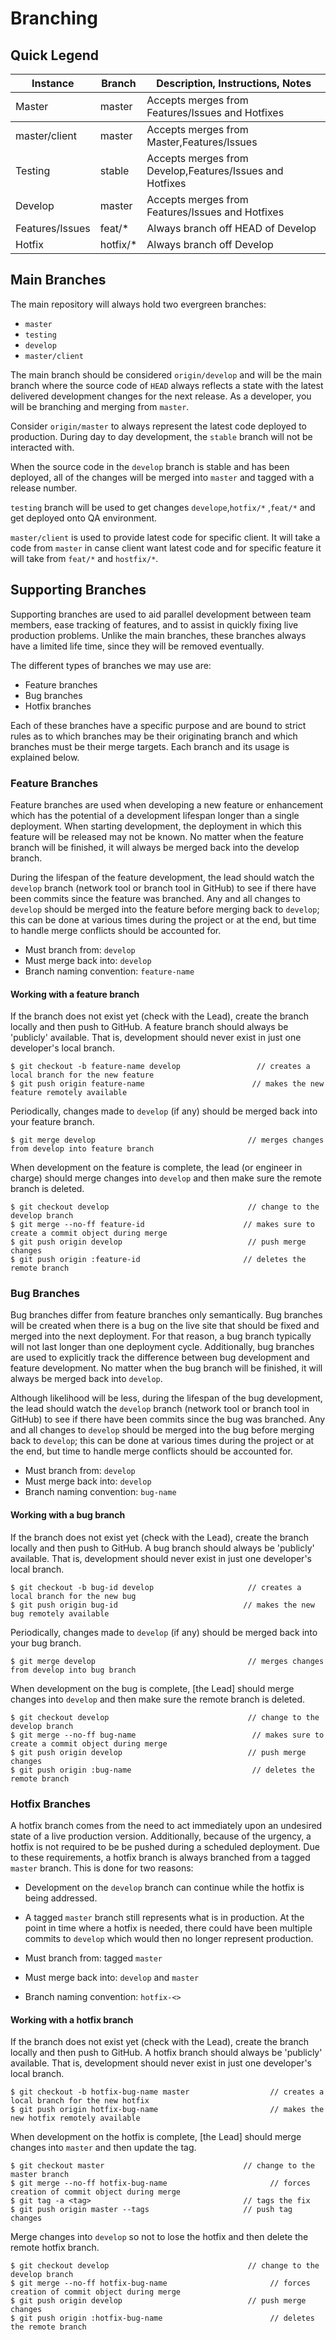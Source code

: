 # Branching

## Quick Legend

<table>
  <thead>
    <tr>
      <th>Instance</th>
      <th>Branch</th>
      <th>Description, Instructions, Notes</th>
    </tr>
  </thead>
  <tbody>
     <tr>
      <td>Master</td>
      <td>master</td>
      <td>Accepts merges from Features/Issues and Hotfixes</td>
    </tr>
    <tbody>
     <tr>
      <td>master/client</td>
      <td>master</td>
      <td>Accepts merges from Master,Features/Issues </td>
    </tr>
    <tr>
      <td>Testing</td>
      <td>stable</td>
      <td>Accepts merges from Develop,Features/Issues and Hotfixes</td>
    </tr>
    <tr>
      <td>Develop</td>
      <td>master</td>
      <td>Accepts merges from Features/Issues and Hotfixes</td>
    </tr>
    <tr>
      <td>Features/Issues</td>
      <td>feat/*</td>
      <td>Always branch off HEAD of Develop</td>
    </tr>
    <tr>
      <td>Hotfix</td>
      <td>hotfix/*</td>
      <td>Always branch off Develop</td>
    </tr>
  </tbody>
</table>

## Main Branches

The main repository will always hold two evergreen branches:

* `master`
* `testing`
* `develop`
* `master/client`

The main branch should be considered `origin/develop` and will be the main branch where the source code of `HEAD` always reflects a state with the latest delivered development changes for the next release. As a developer, you will be branching and merging from `master`.

Consider `origin/master` to always represent the latest code deployed to production. During day to day development, the `stable` branch will not be interacted with.

When the source code in the `develop` branch is stable and has been deployed, all of the changes will be merged into `master` and tagged with a release number.

`testing` branch will be used to get changes `develope`,`hotfix/*` ,`feat/*` and get deployed onto QA environment.

`master/client` is used to provide latest code for specific client. It will take a code from `master` in canse client want latest code and for specific feature it will take from `feat/*` and `hostfix/*`.


## Supporting Branches

Supporting branches are used to aid parallel development between team members, ease tracking of features, and to assist in quickly fixing live production problems. Unlike the main branches, these branches always have a limited life time, since they will be removed eventually.

The different types of branches we may use are:

* Feature branches
* Bug branches
* Hotfix branches

Each of these branches have a specific purpose and are bound to strict rules as to which branches may be their originating branch and which branches must be their merge targets. Each branch and its usage is explained below.

### Feature Branches

Feature branches are used when developing a new feature or enhancement which has the potential of a development lifespan longer than a single deployment. When starting development, the deployment in which this feature will be released may not be known. No matter when the feature branch will be finished, it will always be merged back into the develop branch.

During the lifespan of the feature development, the lead should watch the `develop` branch (network tool or branch tool in GitHub) to see if there have been commits since the feature was branched. Any and all changes to `develop` should be merged into the feature before merging back to `develop`; this can be done at various times during the project or at the end, but time to handle merge conflicts should be accounted for.


* Must branch from: `develop`
* Must merge back into: `develop`
* Branch naming convention: `feature-name`

#### Working with a feature branch

If the branch does not exist yet (check with the Lead), create the branch locally and then push to GitHub. A feature branch should always be 'publicly' available. That is, development should never exist in just one developer's local branch.

```
$ git checkout -b feature-name develop                 // creates a local branch for the new feature
$ git push origin feature-name                        // makes the new feature remotely available
```

Periodically, changes made to `develop` (if any) should be merged back into your feature branch.

```
$ git merge develop                                  // merges changes from develop into feature branch
```

When development on the feature is complete, the lead (or engineer in charge) should merge changes into `develop` and then make sure the remote branch is deleted.

```
$ git checkout develop                               // change to the develop branch  
$ git merge --no-ff feature-id                      // makes sure to create a commit object during merge
$ git push origin develop                            // push merge changes
$ git push origin :feature-id                       // deletes the remote branch
```

### Bug Branches

Bug branches differ from feature branches only semantically. Bug branches will be created when there is a bug on the live site that should be fixed and merged into the next deployment. For that reason, a bug branch typically will not last longer than one deployment cycle. Additionally, bug branches are used to explicitly track the difference between bug development and feature development. No matter when the bug branch will be finished, it will always be merged back into `develop`.

Although likelihood will be less, during the lifespan of the bug development, the lead should watch the `develop` branch (network tool or branch tool in GitHub) to see if there have been commits since the bug was branched. Any and all changes to `develop` should be merged into the bug before merging back to `develop`; this can be done at various times during the project or at the end, but time to handle merge conflicts should be accounted for.

* Must branch from: `develop`
* Must merge back into: `develop`
* Branch naming convention: `bug-name`

#### Working with a bug branch

If the branch does not exist yet (check with the Lead), create the branch locally and then push to GitHub. A bug branch should always be 'publicly' available. That is, development should never exist in just one developer's local branch.

```
$ git checkout -b bug-id develop                     // creates a local branch for the new bug
$ git push origin bug-id                            // makes the new bug remotely available
```

Periodically, changes made to `develop` (if any) should be merged back into your bug branch.

```
$ git merge develop                                  // merges changes from develop into bug branch
```

When development on the bug is complete, [the Lead] should merge changes into `develop` and then make sure the remote branch is deleted.

```
$ git checkout develop                               // change to the develop branch  
$ git merge --no-ff bug-name                          // makes sure to create a commit object during merge
$ git push origin develop                            // push merge changes
$ git push origin :bug-name                           // deletes the remote branch
```

### Hotfix Branches

A hotfix branch comes from the need to act immediately upon an undesired state of a live production version. Additionally, because of the urgency, a hotfix is not required to be be pushed during a scheduled deployment. Due to these requirements, a hotfix branch is always branched from a tagged `master` branch. This is done for two reasons:

* Development on the `develop` branch can continue while the hotfix is being addressed.
* A tagged `master` branch still represents what is in production. At the point in time where a hotfix is needed, there could have been multiple commits to `develop` which would then no longer represent production.

* Must branch from: tagged `master`
* Must merge back into: `develop` and `master`
* Branch naming convention: `hotfix-<>`

#### Working with a hotfix branch

If the branch does not exist yet (check with the Lead), create the branch locally and then push to GitHub. A hotfix branch should always be 'publicly' available. That is, development should never exist in just one developer's local branch.

```
$ git checkout -b hotfix-bug-name master                  // creates a local branch for the new hotfix
$ git push origin hotfix-bug-name                         // makes the new hotfix remotely available
```

When development on the hotfix is complete, [the Lead] should merge changes into `master` and then update the tag.

```
$ git checkout master                               // change to the master branch
$ git merge --no-ff hotfix-bug-name                       // forces creation of commit object during merge
$ git tag -a <tag>                                  // tags the fix
$ git push origin master --tags                     // push tag changes
```

Merge changes into `develop` so not to lose the hotfix and then delete the remote hotfix branch.

```
$ git checkout develop                               // change to the develop branch
$ git merge --no-ff hotfix-bug-name                       // forces creation of commit object during merge
$ git push origin develop                            // push merge changes
$ git push origin :hotfix-bug-name                        // deletes the remote branch
```